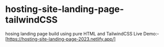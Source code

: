# hosting-site-landing-page-tailwindCSS
hosing landing page build using pure HTML and TailwindCSS 
Live Demo:- [https://hosting-site-landing-page-2023.netlify.app/]
